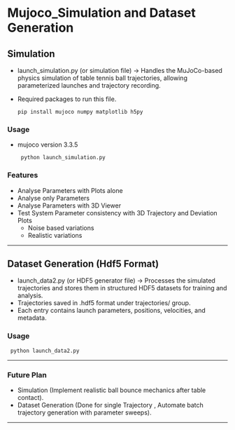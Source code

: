 # Mujoco_Simulation and Dataset Generation


## Simulation

- launch_simulation.py (or simulation file) → Handles the MuJoCo-based physics simulation of table tennis ball trajectories, allowing parameterized launches and trajectory recording.
- Required packages to run this file.
  
    ```
    pip install mujoco numpy matplotlib h5py
    ```
### Usage

 - mujoco version 3.3.5

     
    ```
     python launch_simulation.py
    ```

  ### Features
  - Analyse Parameters with Plots alone
  - Analyse only Parameters
  - Analyse Parameters with 3D Viewer
  - Test System Parameter consistency with 3D Trajectory and Deviation Plots
    -  Noise based variations
    -  Realistic variations
---   
## Dataset Generation (Hdf5 Format)

  - launch_data2.py (or HDF5 generator file) → Processes the simulated trajectories and stores them in structured HDF5 datasets for training and analysis.
  - Trajectories saved in .hdf5 format under trajectories/ group.
  - Each entry contains launch parameters, positions, velocities, and metadata.

  ### Usage

   ```
    python launch_data2.py
   ```

---

### Future Plan

- Simulation (Implement realistic ball bounce mechanics after table contact).
- Dataset Generation (Done for single Trajectory , Automate batch trajectory generation with parameter sweeps).

---
